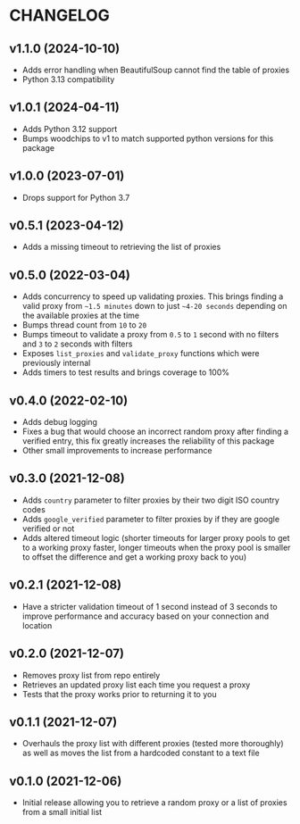 # CHANGELOG

## v1.1.0 (2024-10-10)

- Adds error handling when BeautifulSoup cannot find the table of proxies
- Python 3.13 compatibility

## v1.0.1 (2024-04-11)

- Adds Python 3.12 support
- Bumps woodchips to v1 to match supported python versions for this package

## v1.0.0 (2023-07-01)

- Drops support for Python 3.7

## v0.5.1 (2023-04-12)

- Adds a missing timeout to retrieving the list of proxies

## v0.5.0 (2022-03-04)

- Adds concurrency to speed up validating proxies. This brings finding a valid proxy from `~1.5 minutes` down to just `~4-20 seconds` depending on the available proxies at the time
- Bumps thread count from `10` to `20`
- Bumps timeout to validate a proxy from `0.5` to `1` second with no filters and `3` to `2` seconds with filters
- Exposes `list_proxies` and `validate_proxy` functions which were previously internal
- Adds timers to test results and brings coverage to 100%

## v0.4.0 (2022-02-10)

- Adds debug logging
- Fixes a bug that would choose an incorrect random proxy after finding a verified entry, this fix greatly increases the reliability of this package
- Other small improvements to increase performance

## v0.3.0 (2021-12-08)

- Adds `country` parameter to filter proxies by their two digit ISO country codes
- Adds `google_verified` parameter to filter proxies by if they are google verified or not
- Adds altered timeout logic (shorter timeouts for larger proxy pools to get to a working proxy faster, longer timeouts when the proxy pool is smaller to offset the difference and get a working proxy back to you)

## v0.2.1 (2021-12-08)

- Have a stricter validation timeout of 1 second instead of 3 seconds to improve performance and accuracy based on your connection and location

## v0.2.0 (2021-12-07)

- Removes proxy list from repo entirely
- Retrieves an updated proxy list each time you request a proxy
- Tests that the proxy works prior to returning it to you

## v0.1.1 (2021-12-07)

- Overhauls the proxy list with different proxies (tested more thoroughly) as well as moves the list from a hardcoded constant to a text file

## v0.1.0 (2021-12-06)

- Initial release allowing you to retrieve a random proxy or a list of proxies from a small initial list
